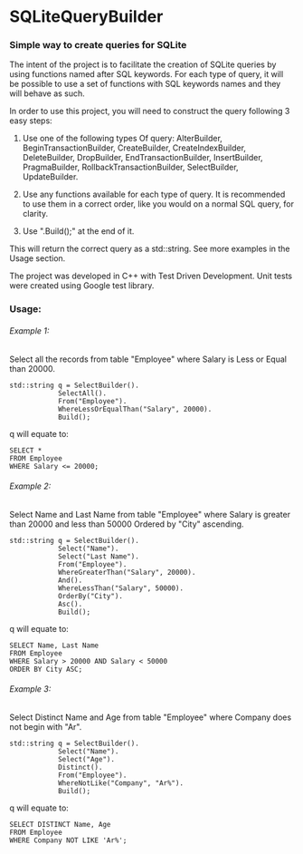 # SQLiteQueryBuilder
### Simple way to create queries for SQLite

The intent of the project is to facilitate the creation of SQLite queries by using functions named after SQL keywords. For each type of query, it will be possible to use a set of functions with SQL keywords names and they will behave as such. 

In order to use this project, you will need to construct the query following 3 easy steps:

1) Use one of the following types Of query: AlterBuilder, BeginTransactionBuilder, CreateBuilder, CreateIndexBuilder, DeleteBuilder, DropBuilder, EndTransactionBuilder, InsertBuilder, PragmaBuilder, RollbackTransactionBuilder, SelectBuilder, UpdateBuilder.

2) Use any functions available for each type of query. It is recommended to use them in a correct order, like you would on a normal SQL query, for clarity.

3) Use ".Build();" at the end of it.

This will return the correct query as a std::string. See more examples in the Usage section. 

The project was developed in C++ with Test Driven Development. Unit tests were created using Google test library.

### Usage:

###### Example 1:
Select all the records from table "Employee" where Salary is Less or Equal than 20000.

<pre><code>std::string q = SelectBuilder().</code>
<code>            SelectAll().</code>
<code>            From("Employee").</code>
<code>            WhereLessOrEqualThan("Salary", 20000).</code>
<code>            Build();</code></pre>
q will equate to:
<pre><code>SELECT *</code>
<code>FROM Employee</code>
<code>WHERE Salary <= 20000;</code></pre>

###### Example 2:
Select Name and Last Name from table "Employee" where Salary is greater than 20000 and less than 50000 Ordered by "City" ascending.

<pre><code>std::string q = SelectBuilder().</code>
<code>            Select("Name").</code>
<code>            Select("Last Name").</code>
<code>            From("Employee").</code>
<code>            WhereGreaterThan("Salary", 20000).</code>
<code>            And().</code>
<code>            WhereLessThan("Salary", 50000).</code>
<code>            OrderBy("City").</code>
<code>            Asc().</code>
<code>            Build();</code></pre>

q will equate to:
<pre><code>SELECT Name, Last Name</code>
<code>FROM Employee</code>
<code>WHERE Salary > 20000 AND Salary < 50000</code>
<code>ORDER BY City ASC;</code></pre>

###### Example 3:
Select Distinct Name and Age from table "Employee" where Company does not begin with "Ar".

<pre><code>std::string q = SelectBuilder().</code>
<code>            Select("Name").</code>
<code>            Select("Age").</code>
<code>            Distinct().</code>
<code>            From("Employee").</code>
<code>            WhereNotLike("Company", "Ar%").</code>
<code>            Build();</code></pre>

q will equate to:
<pre><code>SELECT DISTINCT Name, Age</code>
<code>FROM Employee</code>
<code>WHERE Company NOT LIKE 'Ar%';</code></pre>
